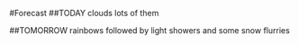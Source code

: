 #Forecast
##TODAY
clouds lots of them 

##TOMORROW
rainbows followed by light showers
and some snow flurries
